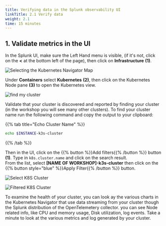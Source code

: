 ```yaml
---
title: Verifying data in the Splunk observability UI
linkTitle: 2.1 Verify data 
weight: 2.1
time: 15 minutes
---
```



## 1. Validate metrics in the UI

In the Splunk UI, make sure the Left Hand menu is visible, (if it's not, click on the **<** at the bottom left of the page), then click on **Infrastructure**  **(1)**.

![Selecting the Kubernetes Navigator Map](../../images/clustermap-nav.png)

Under **Containers** select **Kubernetes** **(2)**, then click on the Kubernetes Node pane **(3)** to open the Kubernetes view.

![find my cluster](../../images/find_k3s_cluster.png)

Validate that your cluster is discovered and reported by finding your cluster (in the workshop you will see many other clusters). To find your cluster name run the following command and copy the output to your clipboard:

{{% tab title="Echo Cluster Name" %}}

```bash
echo $INSTANCE-k3s-cluster
```

{{% /tab %}}

Then in the UI, click on the {{% button %}}Add filters{{% /button %}} button **(1)**. Type in `k8s.cluster.name` and click on the search result.  
From the list, select **[NAME OF WORKSHOP]-k3s-cluster** then click on the {{% button style="blue" %}}Apply Filter{{% /button %}} button.

![Select K8S Cluster](../../images/selecting-k3s-cluster.png)

![Filtered K8S Cluster](../../images/filtered-k3s-cluster.png)

To examine the health of your cluster,  you can look ay the various charts in the Kubernetes Navigator that use data streaming from your cluster though the Splunk distribution of the OpenTelemetery collector.
you can see Node related info, like CPU and memory usage, Disk utilization, log events. Take a minute to look at the various metrics and log generated by your cluster.

[^1]: Access Tokens (sometimes called Org Tokens) are long-lived organization-level tokens. By default, these tokens persist for 5 years and thus are suitable for embedding into emitters that send data points over long periods, or for any long-running scripts that call the Splunk API.

[^2]: A realm is a self-contained deployment of Splunk in which your Organization is hosted. Different realms have different API endpoints (e.g. the endpoint for sending data is `ingest.us1.signalfx.com` for the **`us1`** realm and `ingest.eu0.signalfx.com` for the **`eu0`** realm). This realm name is shown on your profile page in the Splunk UI. If you do not include the realm name when specifying an endpoint, Splunk will interpret it as pointing to the **`us0`** realm.
